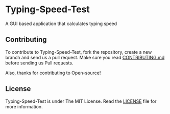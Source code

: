 # Typing-Speed-Test

A GUI based application that calculates typing speed

## Contributing 

To contribute to Typing-Speed-Test, fork the repository, create a new branch and send us a pull request. Make sure you read [CONTRIBUTING.md](https://github.com/SVijayB/Typing-Speed-Test/blob/master/.github/CONTRIBUTING.md) before sending us Pull requests. 

Also, thanks for contributing to Open-source!

## License 

Typing-Speed-Test is under The MIT License. Read the [LICENSE](https://github.com/SVijayB/Typing-Speed-Test/blob/master/LICENSE) file for more information.